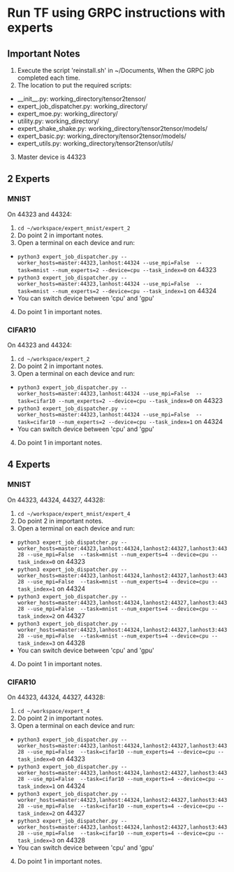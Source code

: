 # Run TF using GRPC instructions with experts

## Important Notes
1. Execute the script 'reinstall.sh' in ~/Documents, When the GRPC job completed each time.
2. The location to put the required scripts:
- \_\_init\_\_.py: working_directory/tensor2tensor/
- expert_job_dispatcher.py: working_directory/
- expert_moe.py: working_directory/
- utility.py: working_directory/
- expert_shake_shake.py: working_directory/tensor2tensor/models/
- expert_basic.py: working_directory/tensor2tensor/models/
- expert_utils.py: working_directory/tensor2tensor/utils/
3. Master device is 44323


## 2 Experts
### MNIST
On 44323 and 44324:

1. ```cd ~/workspace/expert_mnist/expert_2```
2. Do point 2 in important notes.
3. Open a terminal on each device and run: 
- ```python3 expert_job_dispatcher.py --worker_hosts=master:44323,lanhost:44324 --use_mpi=False  --task=mnist --num_experts=2 --device=cpu --task_index=0``` on 44323
- ```python3 expert_job_dispatcher.py --worker_hosts=master:44323,lanhost:44324 --use_mpi=False  --task=mnist --num_experts=2 --device=cpu --task_index=1``` on 44324
- You can switch device between 'cpu' and 'gpu'
4. Do point 1 in important notes.

### CIFAR10
On 44323 and 44324:

1. ```cd ~/workspace/expert_2```
2. Do point 2 in important notes.
3. Open a terminal on each device and run: 
 - ```python3 expert_job_dispatcher.py --worker_hosts=master:44323,lanhost:44324 --use_mpi=False  --task=cifar10 --num_experts=2 --device=cpu --task_index=0``` on 44323
 - ```python3 expert_job_dispatcher.py --worker_hosts=master:44323,lanhost:44324 --use_mpi=False  --task=cifar10 --num_experts=2 --device=cpu --task_index=1``` on 44324
 - You can switch device between 'cpu' and 'gpu'
4. Do point 1 in important notes.

## 4 Experts
### MNIST
On 44323, 44324, 44327, 44328:

1. ```cd ~/workspace/expert_mnist/expert_4```
2. Do point 2 in important notes.
3. Open a terminal on each device and run: 
 - ```python3 expert_job_dispatcher.py --worker_hosts=master:44323,lanhost:44324,lanhost2:44327,lanhost3:44328 --use_mpi=False  --task=mnist --num_experts=4 --device=cpu --task_index=0``` on 44323
 - ```python3 expert_job_dispatcher.py --worker_hosts=master:44323,lanhost:44324,lanhost2:44327,lanhost3:44328 --use_mpi=False  --task=mnist --num_experts=4 --device=cpu --task_index=1``` on 44324
 - ```python3 expert_job_dispatcher.py --worker_hosts=master:44323,lanhost:44324,lanhost2:44327,lanhost3:44328 --use_mpi=False  --task=mnist --num_experts=4 --device=cpu --task_index=2``` on 44327
 - ```python3 expert_job_dispatcher.py --worker_hosts=master:44323,lanhost:44324,lanhost2:44327,lanhost3:44328 --use_mpi=False  --task=mnist --num_experts=4 --device=cpu --task_index=3``` on 44328
 - You can switch device between 'cpu' and 'gpu'
4. Do point 1 in important notes.

### CIFAR10
On 44323, 44324, 44327, 44328:

1. ```cd ~/workspace/expert_4```
2. Do point 2 in important notes.
3. Open a terminal on each device and run: 
 - ```python3 expert_job_dispatcher.py --worker_hosts=master:44323,lanhost:44324,lanhost2:44327,lanhost3:44328 --use_mpi=False  --task=cifar10 --num_experts=4 --device=cpu --task_index=0``` on 44323
 - ```python3 expert_job_dispatcher.py --worker_hosts=master:44323,lanhost:44324,lanhost2:44327,lanhost3:44328 --use_mpi=False  --task=cifar10 --num_experts=4 --device=cpu --task_index=1``` on 44324
 - ```python3 expert_job_dispatcher.py --worker_hosts=master:44323,lanhost:44324,lanhost2:44327,lanhost3:44328 --use_mpi=False  --task=cifar10 --num_experts=4 --device=cpu --task_index=2``` on 44327
 - ```python3 expert_job_dispatcher.py --worker_hosts=master:44323,lanhost:44324,lanhost2:44327,lanhost3:44328 --use_mpi=False  --task=cifar10 --num_experts=4 --device=cpu --task_index=3``` on 44328
 - You can switch device between 'cpu' and 'gpu'
4. Do point 1 in important notes.
